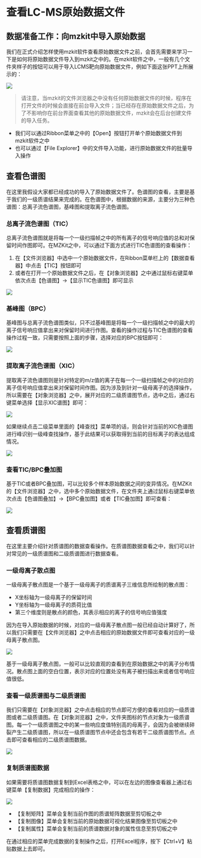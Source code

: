 # 查看LC-MS原始数据文件

<!-- 2022-07-14 -->

## 数据准备工作：向mzkit中导入原始数据

我们在正式介绍怎样使用mzkit软件查看原始数据文件之前，会首先需要来学习一下是如何将原始数据文件导入到mzkit之中的。在mzkit软件之中，一般有几个文件夹样子的按钮可以用于导入LCMS靶向原始数据文件，例如下面这张PPT上所展示的：

![](https://i0.wp.com/stack.xieguigang.me/wp-content/uploads/2021/07/man.png?ssl=1)
> 请注意，当mzkit的文件浏览器之中没有任何原始数据文件的时候，程序在打开文件的时候会直接在前台导入文件；当已经存在原始数据文件之后，为了不影响你在前台界面查看其他的原始数据文件，mzkit会在后台创建文件的导入任务。

+ 我们可以通过Ribbon菜单之中的【Open】按钮打开单个原始数据文件到mzkit软件之中
+ 也可以通过【File Explorer】中的文件导入功能，进行原始数据文件的批量导入操作

## 查看色谱图

在这里我假设大家都已经成功的导入了原始数据文件了。色谱图的查看，主要是基于我们的一级质谱结果来完成的。在色谱图中，根据数据的来源，主要分为三种色谱图：总离子流色谱图，基峰图和提取离子流色谱图。

### 总离子流色谱图（TIC）

总离子流色谱图就是将每一个一级扫描帧之中的所有离子的信号响应值的总和对保留时间作图即可。在MZKit之中，可以通过下面方式进行TIC色谱图的查看操作：

1. 在【文件浏览器】中选中一个原始数据文件，在Ribbon菜单栏上的【数据查看器】中点击【TIC】按钮即可
2. 或者在打开一个原始数据文件之后，在【对象浏览器】之中通过鼠标右键菜单依次点击【色谱图】->【显示TIC色谱图】即可显示

![](images/TIC.PNG)

### 基峰图（BPC）

基峰图与总离子流色谱图类似，只不过基峰图是将每一个一级扫描帧之中的最大的离子信号响应值拿出来对保留时间进行作图。查看的操作过程与TIC色谱图的查看操作过程一致，只需要按照上面的步骤，选择对应的BPC按钮即可：

![](images/BPC.PNG)

### 提取离子流色谱图（XIC）

提取离子流色谱图则是针对特定的m/z值的离子在每一个一级扫描帧之中的对应的离子信号响应值拿出来对保留时间作图。因为涉及到针对一级母离子的选择操作，所以需要在【对象浏览器】之中，展开对应的二级质谱图节点，选中之后，通过右键菜单选择【显示XIC谱图】即可：

![](images/XIC.PNG)

如果继续点击二级菜单里面的【峰查找】菜单项的话，则会针对当前的XIC色谱图进行峰识别一级峰查找操作，基于此结果可以获取得到当前的目标离子的表达组成情况。

![](images/PeakFinding.PNG)

### 查看TIC/BPC叠加图

基于TIC或者BPC叠加图，可以比较多个样本原始数据之间的变异情况。在MZKit的【文件浏览器】之中，选中多个原始数据文件，在文件夹上通过鼠标右键菜单依次点击【色谱图叠加】->【BPC叠加图】或者【TIC叠加图】即可查看：

![](images/BPC_overlay.PNG)

## 查看质谱图

在这里主要介绍针对质谱图的数据查看操作。在质谱图数据查看之中，我们可以针对常见的一级质谱图和二级质谱图进行数据查看。

### 一级母离子散点图

一级母离子散点图是一个基于一级母离子的质谱离子三维信息所绘制的散点图：

+ X坐标轴为一级母离子的保留时间
+ Y坐标轴为一级母离子的质荷比值
+ 第三个维度则是散点的颜色，其表示相应的离子的信号响应值强度

因为在导入原始数据的时候，对应的一级母离子散点图一般已经自动计算好了，所以我们只需要在【文件浏览器】之中点击相应的原始数据文件即可查看对应的一级母离子散点图。

![](https://i0.wp.com/stack.xieguigang.me/wp-content/uploads/2021/07/Slide13.png?ssl=1)

基于一级母离子散点图，一般可以比较直观的查看到在原始数据之中的离子分布情况。散点图上面的空白位置，表示对应的位置处没有离子被扫描出来或者信号响应值很低。

### 查看一级质谱图与二级质谱图

我们只需要在【对象浏览器】之中点击相应的节点即可方便的查看对应的一级质谱图或者二级质谱图。在【对象浏览器】之中，文件夹图标的节点对象为一级质谱图。每一个一级质谱图之中的某一些响应度值特别高的母离子，会因为会被继续碎裂产生二级质谱图，所以在一级质谱图节点中还会包含有若干二级质谱图节点。点击即可查看相应的二级质谱图数据。

![](images/MSPlot.PNG)

### 复制质谱图数据

如果需要将质谱图数据复制到Excel表格之中，可以在左边的图像查看器上通过右键菜单【复制数据】完成相应的操作：

![](images/CopyMsPlotData.PNG)

+ 【复制矩阵】菜单会复制当前作图的质谱矩阵数据至剪切板之中
+ 【复制图像】菜单会复制当前的原始数据可视化结果图像至剪切板之中
+ 【复制属性】菜单会复制当前的质谱数据对象的属性信息至剪切板之中

在通过相应的菜单完成数据的复制操作之后，打开Excel程序，按下【Ctrl+V】粘贴数据上去即可。